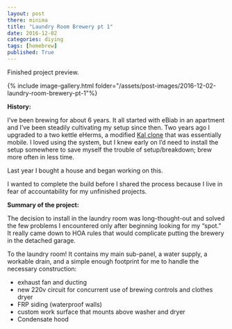 ```yaml
---
layout: post
there: minima
title: "Laundry Room Brewery pt 1"
date: 2016-12-02
categories: diying
tags: [homebrew]
published: True
---
```


Finished project preview.

{% include image-gallery.html folder="/assets/post-images/2016-12-02-laundry-room-brewery-pt-1"%}

<!--
{% capture gallery1 %}"/assets/post-images/{{ page.date | date: "%Y-%m-%d" }}-{{ page.title | remove: " .markdown"  | remove: " -" | replace: " ", "-" | downcase }}"{% endcapture %}
{% include image-gallery.html folder=gallery1 %}
-->

**History:**

I’ve been brewing for about 6 years. It all started with eBiab in an apartment and I’ve been steadily cultivating my setup since then. Two years ago I upgraded to a two kettle eHerms, a modified [Kal clone](http://www.theelectricbrewery.com/) that was essentially mobile. I loved using the system, but I knew early on I’d need to install the setup somewhere to save myself the trouble of setup/breakdown; brew more often in less time.

<!--more-->

Last year I bought a house and began working on this.

I wanted to complete the build before I shared the process because I live in fear of accountability for my unfinished projects.

**Summary of the project:**

The decision to install in the laundry room was long-thought-out and solved the few problems I encountered only after beginning looking for my “spot.” It really came down to HOA rules that would complicate putting the brewery in the detached garage.

To the laundry room! It contains my main sub-panel, a water supply, a workable drain, and a simple enough footprint for me to handle the necessary construction:

- exhaust fan and ducting
- new 220v circuit for concurrent use of brewing controls and clothes dryer
- FRP siding (waterproof walls)
- custom work surface that mounts above washer and dryer
- Condensate hood
